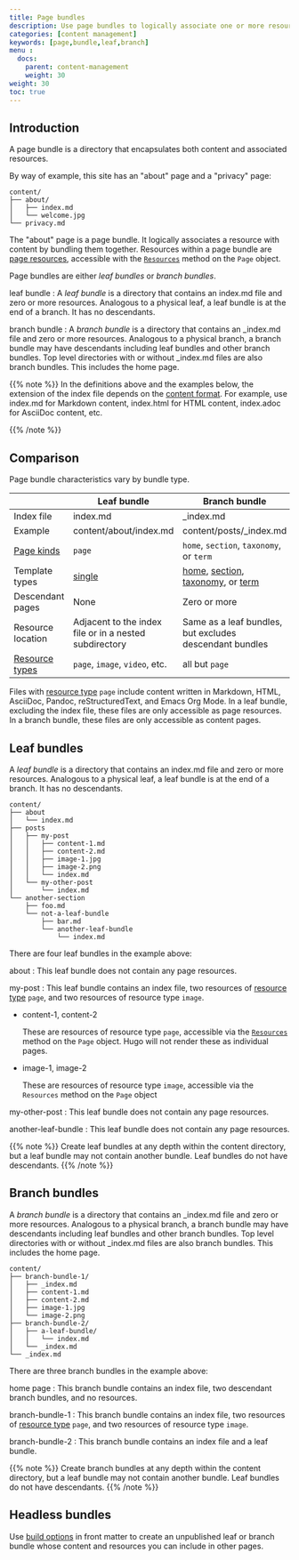 ```yaml
---
title: Page bundles
description: Use page bundles to logically associate one or more resources with content.
categories: [content management]
keywords: [page,bundle,leaf,branch]
menu :
  docs:
    parent: content-management
    weight: 30
weight: 30
toc: true
---
```


## Introduction

A page bundle is a directory that encapsulates both content and associated resources.

By way of example, this site has an "about" page and a "privacy" page:

```text
content/
├── about/
│   ├── index.md
│   └── welcome.jpg
└── privacy.md
```

The "about" page is a page bundle. It logically associates a resource with content by bundling them together. Resources within a page bundle are [page resources], accessible with the [`Resources`] method on the `Page` object.

Page bundles are either _leaf bundles_ or _branch bundles_.

leaf bundle
: A _leaf bundle_ is a directory that contains an index.md file and zero or more resources. Analogous to a physical leaf, a leaf bundle is at the end of a branch. It has no descendants.

branch bundle
: A _branch bundle_ is a directory that contains an _index.md file and zero or more resources. Analogous to a physical branch, a branch bundle may have descendants including leaf bundles and other branch bundles. Top level directories with or without _index.md files are also branch bundles. This includes the home page.

{{% note %}}
In the definitions above and the examples below, the extension of the index file depends on the [content format]. For example, use index.md for Markdown content, index.html for HTML content, index.adoc for AsciiDoc content, etc.

[content format]: /getting-started/glossary/#content-format
{{% /note %}}

## Comparison

Page bundle characteristics vary by bundle type.

|                     | Leaf bundle                                             | Branch bundle                                           |
|---------------------|---------------------------------------------------------|---------------------------------------------------------|
| Index file          | index.md                                                | _index.md                                               |
| Example             | content/about/index.md                                  | content/posts/_index.md                                 |
| [Page kinds]        | `page`                                                  | `home`, `section`, `taxonomy`, or `term`                |
| Template types       | [single]                                                | [home], [section], [taxonomy], or [term]           |
| Descendant pages    | None                                                    | Zero or more                                            |
| Resource location   | Adjacent to the index file or in a nested subdirectory  | Same as a leaf bundles, but excludes descendant bundles |
| [Resource types]    | `page`, `image`, `video`, etc.                          | all but `page`                                          |

[single]: /templates/types/#single
[home]: /templates/types/#home
[section]: /templates/types/#section
[taxonomy]: /templates/types/#taxonomy
[term]: /templates/types/#term

Files with [resource type] `page` include content written in Markdown, HTML, AsciiDoc, Pandoc, reStructuredText, and Emacs Org Mode. In a leaf bundle, excluding the index file, these files are only accessible as page resources. In a branch bundle, these files are only accessible as content pages.

## Leaf bundles

A _leaf bundle_ is a directory that contains an index.md file and zero or more resources. Analogous to a physical leaf, a leaf bundle is at the end of a branch. It has no descendants.

```text
content/
├── about
│   └── index.md
├── posts
│   ├── my-post
│   │   ├── content-1.md
│   │   ├── content-2.md
│   │   ├── image-1.jpg
│   │   ├── image-2.png
│   │   └── index.md
│   └── my-other-post
│       └── index.md
└── another-section
    ├── foo.md
    └── not-a-leaf-bundle
        ├── bar.md
        └── another-leaf-bundle
            └── index.md
```

There are four leaf bundles in the example above:

about
: This leaf bundle does not contain any page resources.

my-post
: This leaf bundle contains an index file, two resources of [resource type] `page`, and two resources of resource type `image`.

- content-1, content-2

  These are resources of resource type `page`, accessible via the [`Resources`] method on the `Page` object. Hugo will not render these as individual pages.

- image-1, image-2

  These are resources of resource type `image`, accessible via the `Resources` method on the `Page` object

my-other-post
: This leaf bundle does not contain any page resources.

another-leaf-bundle
: This leaf bundle does not contain any page resources.

{{% note %}}
Create leaf bundles at any depth within the content directory, but a leaf bundle may not contain another bundle. Leaf bundles do not have descendants.
{{% /note %}}

## Branch bundles

A _branch bundle_ is a directory that contains an _index.md file and zero or more resources. Analogous to a physical branch, a branch bundle may have descendants including leaf bundles and other branch bundles. Top level directories with or without _index.md files are also branch bundles. This includes the home page.

```text
content/
├── branch-bundle-1/
│   ├── _index.md
│   ├── content-1.md
│   ├── content-2.md
│   ├── image-1.jpg
│   └── image-2.png
├── branch-bundle-2/
│   ├── a-leaf-bundle/
│   │   └── index.md
│   └── _index.md
└── _index.md
```

There are three branch bundles in the example above:

home page
: This branch bundle contains an index file, two descendant branch bundles, and no resources.

branch-bundle-1
:  This branch bundle contains an index file, two resources of [resource type] `page`, and two resources of resource type `image`.

branch-bundle-2
: This branch bundle contains an index file and a leaf bundle.

{{% note %}}
Create branch bundles at any depth within the content directory, but a leaf bundle may not contain another bundle. Leaf bundles do not have descendants.
{{% /note %}}


## Headless bundles

Use [build options] in front matter to create an unpublished leaf or branch bundle whose content and resources you can include in other pages.

[`Resources`]: /methods/page/resources/
[build options]: content-management/build-options/
[page kinds]: /getting-started/glossary/#page-kind
[page resources]: /content-management/page-resources/
[resource type]: /getting-started/glossary/#resource-type
[resource types]: /getting-started/glossary/#resource-type
